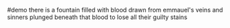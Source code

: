 #demo
there is a fountain filled with blood
drawn from emmauel's veins
and sinners plunged beneath that blood
to lose all their guilty stains
